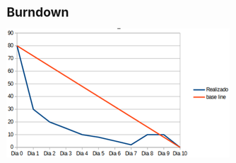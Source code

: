 # Burndown

<div align="center">
    <img src="https://github.com/PIM-TERCEIRO-SEMESTRE/Burndown/blob/main/image.png" width="1280" />
    <div height="2"></div>
</div>
